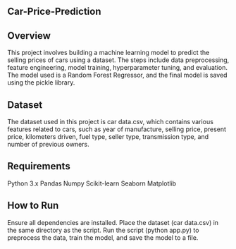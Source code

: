 ## Car-Price-Prediction

## Overview
This project involves building a machine learning model to predict the selling prices of cars using a dataset. The steps include data preprocessing, feature engineering, model training, hyperparameter tuning, and evaluation. The model used is a Random Forest Regressor, and the final model is saved using the pickle library.

## Dataset
The dataset used in this project is car data.csv, which contains various features related to cars, such as year of manufacture, selling price, present price, kilometers driven, fuel type, seller type, transmission type, and number of previous owners.

## Requirements
Python 3.x
Pandas
Numpy
Scikit-learn
Seaborn
Matplotlib

## How to Run
Ensure all dependencies are installed.
Place the dataset (car data.csv) in the same directory as the script.
Run the script (python app.py) to preprocess the data, train the model, and save the model to a file.
